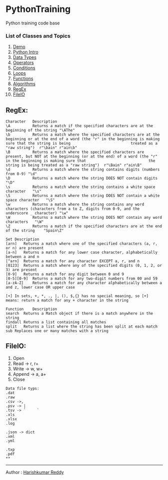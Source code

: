 # PythonTraining
Python training code base

### List of Classes and Topics
1.  [Demo](/Python%20for%20Data%20bricks%20(2).pdf)
2.  [Python Intro](/Python%20for%20Data%20bricks-demo.pdf)
3.  [Data Types](/DataTypes)  
4.  [Operators](/Operators)
5.  [Conditions](/Conditions)
6.  [Loops](/Loops)
7.  [Functions](/Functions)
8.  [Algorithms](/Algorithms)
9.  [RegEx](/#regex)
10. [FileIO](/#fileio)



## RegEx:
```
Character	Description
\A	        Returns a match if the specified characters are at the beginning of the string "\AThe"
\b	        Returns a match where the specified characters are at the beginning or at the end of a word (the "r" in the beginning is making sure that the string is being                           treated as a "raw string")	r"\bain" r"ain\b"
\B	        Returns a match where the specified characters are present, but NOT at the beginning (or at the end) of a word (the "r" in the beginning is making sure that                            the string is being treated as a "raw string")	r"\Bain" r"ain\B"
\d	        Returns a match where the string contains digits (numbers from 0-9)	"\d"
\D	        Returns a match where the string DOES NOT contain digits	"\D"
\s	        Returns a match where the string contains a white space character	"\s"
\S	        Returns a match where the string DOES NOT contain a white space character	"\S"
\w	        Returns a match where the string contains any word characters (characters from a to Z, digits from 0-9, and the underscore _ character)	"\w"
\W	        Returns a match where the string DOES NOT contain any word characters	"\W"
\Z	        Returns a match if the specified characters are at the end of the string	"Spain\Z"

```

```
Set	Description
[arn]	Returns a match where one of the specified characters (a, r, or n) are present
[a-n]	Returns a match for any lower case character, alphabetically between a and n
[^arn]	Returns a match for any character EXCEPT a, r, and n
[0123]	Returns a match where any of the specified digits (0, 1, 2, or 3) are present
[0-9]	Returns a match for any digit between 0 and 9
[0-5][0-9]	Returns a match for any two-digit numbers from 00 and 59
[a-zA-Z]	Returns a match for any character alphabetically between a and z, lower case OR upper case

[+]	In sets, +, *, ., |, (), $,{} has no special meaning, so [+] means: return a match for any + character in the string

```

```
Function	Description
search	Returns a Match object if there is a match anywhere in the string
findall	Returns a list containing all matches
split	Returns a list where the string has been split at each match
sub	Replaces one or many matches with a string
```

## FileIO:
1. Open
2. Read -> r, r+
3. Write -> w, w+
4. Append -> a, a+
5. Close

```
Data file typs:
.dat
.raw
.csv ->,
.psv -> |
.tsv -> `     `
.xls
.xlsx
.log

.json -> dict
.xml
.yml

.txp
.pdf
**
```

---
Author : [Harishkumar Reddy](harishkumerreddy.cherla@gmail.com)
